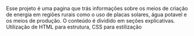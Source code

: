 Esse projeto é uma pagina que trás informações sobre os meios de criação de energia em regiões rurais como o uso de placas solares, água potavel e os meios de produção. O conteúdo é dividido em seções explicativas.
Utilização de HTML para estrutura, CSS para estilização
